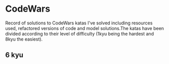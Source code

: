 # CodeWars
Record of solutions to CodeWars katas I've solved including resources used, refactored versions of code and model solutions.The katas have been divided according to their level of difficulty (1kyu being the hardest and 8kyu the easiest). 

<h2>6 kyu</h2>

